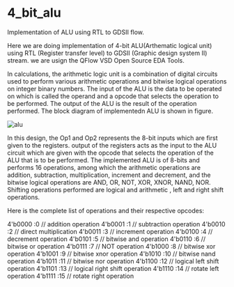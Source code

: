 # 4_bit_alu
Implementation of ALU using RTL to GDSII flow.

Here we are doing implementation of 4-bit ALU(Arthematic logical unit) using RTL (Register
transfer level) to GDSII (Graphic design system II) stream. we are usign the QFlow VSD Open Source EDA Tools.

In calculations, the arithmetic logic unit is a combination of digital circuits used to perform various arithmetic operations and bitwise logical operations on integer binary numbers. The input of the ALU is the data to be operated on which is called the operand and a opcode that selects the operation to be performed. The output of the ALU is the result of the operation performed. The block diagram of implementedn ALU is shown in figure. 

![alu](https://github.com/user-attachments/assets/fb1c06f8-7145-41d2-86a0-e75ded416650)

In this design, the Op1 and Op2 represents the 8-bit inputs which are first given to the registers. output of the registers acts as the input to the ALU circuit which are given with the opcode that selects the operation of the ALU that is to be performed. The implemented ALU is of 8-bits and performs 16 operations, among which the arithmetic operations are addition, subtraction, multiplication, increment and decrement, and the bitwise logical operations are AND, OR, NOT, XOR, XNOR, NAND, NOR. Shifting operations performed are logical and arithmetic , left and right shift operations.

Here is the complete list of operations and their respective opcodes:

4'b0000 :0 // addition operation
4'b0001 :1 // subtraction operation
4'b0010 :2 // direct multiplication
4'b0011 :3 // increment operation
4'b0100 :4 // decrement operation
4'b0101 :5 // bitwise and operation
4'b0110 :6 // bitwise or operation
4'b0111 :7 // NOT operation
4'b1000 :8 // bitwise xor operation
4'b1001 :9 // bitwise xnor operation
4'b1010 :10 // bitwise nand operation
4'b1011 :11 // bitwise nor operation
4'b1100 :12 // logical left shift operation
4'b1101 :13 // logical right shift operation
4'b1110 :14 // rotate left operation
4'b1111 :15 // rotate right operation
